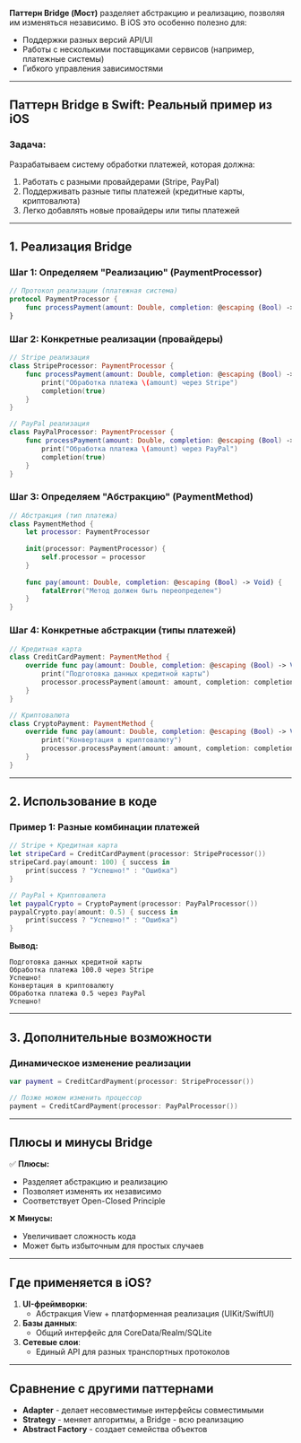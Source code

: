 **Паттерн Bridge (Мост)** разделяет абстракцию и реализацию, позволяя им изменяться независимо. В iOS это особенно полезно для:
- Поддержки разных версий API/UI
- Работы с несколькими поставщиками сервисов (например, платежные системы)
- Гибкого управления зависимостями

---

## **Паттерн Bridge в Swift: Реальный пример из iOS**

### **Задача:**
Разрабатываем систему обработки платежей, которая должна:
1. Работать с разными провайдерами (Stripe, PayPal)
2. Поддерживать разные типы платежей (кредитные карты, криптовалюта)
3. Легко добавлять новые провайдеры или типы платежей

---

## **1. Реализация Bridge**

### **Шаг 1: Определяем "Реализацию" (PaymentProcessor)**
```swift
// Протокол реализации (платежная система)
protocol PaymentProcessor {
    func processPayment(amount: Double, completion: @escaping (Bool) -> Void)
}
```

### **Шаг 2: Конкретные реализации (провайдеры)**
```swift
// Stripe реализация
class StripeProcessor: PaymentProcessor {
    func processPayment(amount: Double, completion: @escaping (Bool) -> Void) {
        print("Обработка платежа \(amount) через Stripe")
        completion(true)
    }
}

// PayPal реализация
class PayPalProcessor: PaymentProcessor {
    func processPayment(amount: Double, completion: @escaping (Bool) -> Void) {
        print("Обработка платежа \(amount) через PayPal")
        completion(true)
    }
}
```

### **Шаг 3: Определяем "Абстракцию" (PaymentMethod)**
```swift
// Абстракция (тип платежа)
class PaymentMethod {
    let processor: PaymentProcessor
    
    init(processor: PaymentProcessor) {
        self.processor = processor
    }
    
    func pay(amount: Double, completion: @escaping (Bool) -> Void) {
        fatalError("Метод должен быть переопределен")
    }
}
```

### **Шаг 4: Конкретные абстракции (типы платежей)**
```swift
// Кредитная карта
class CreditCardPayment: PaymentMethod {
    override func pay(amount: Double, completion: @escaping (Bool) -> Void) {
        print("Подготовка данных кредитной карты")
        processor.processPayment(amount: amount, completion: completion)
    }
}

// Криптовалюта
class CryptoPayment: PaymentMethod {
    override func pay(amount: Double, completion: @escaping (Bool) -> Void) {
        print("Конвертация в криптовалюту")
        processor.processPayment(amount: amount, completion: completion)
    }
}
```

---

## **2. Использование в коде**

### **Пример 1: Разные комбинации платежей**
```swift
// Stripe + Кредитная карта
let stripeCard = CreditCardPayment(processor: StripeProcessor())
stripeCard.pay(amount: 100) { success in
    print(success ? "Успешно!" : "Ошибка")
}

// PayPal + Криптовалюта
let paypalCrypto = CryptoPayment(processor: PayPalProcessor())
paypalCrypto.pay(amount: 0.5) { success in
    print(success ? "Успешно!" : "Ошибка")
}
```

**Вывод:**
```
Подготовка данных кредитной карты
Обработка платежа 100.0 через Stripe
Успешно!
Конвертация в криптовалюту
Обработка платежа 0.5 через PayPal
Успешно!
```

---

## **3. Дополнительные возможности**

### **Динамическое изменение реализации**
```swift
var payment = CreditCardPayment(processor: StripeProcessor())

// Позже можем изменить процессор
payment = CreditCardPayment(processor: PayPalProcessor())
```

---

## **Плюсы и минусы Bridge**

✅ **Плюсы:**
- Разделяет абстракцию и реализацию
- Позволяет изменять их независимо
- Соответствует Open-Closed Principle

❌ **Минусы:**
- Увеличивает сложность кода
- Может быть избыточным для простых случаев

---

## **Где применяется в iOS?**
1. **UI-фреймворки**:
   - Абстракция View + платформенная реализация (UIKit/SwiftUI)
2. **Базы данных**:
   - Общий интерфейс для CoreData/Realm/SQLite
3. **Сетевые слои**:
   - Единый API для разных транспортных протоколов

---

## **Сравнение с другими паттернами**
- **Adapter** - делает несовместимые интерфейсы совместимыми
- **Strategy** - меняет алгоритмы, а Bridge - всю реализацию
- **Abstract Factory** - создает семейства объектов
